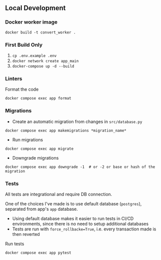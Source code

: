 ## Local Development

### Docker worker image
```shell
docker build -t convert_worker .
```

### First Build Only

1. `cp .env.example .env`
2. `docker network create app_main`
3. `docker-compose up -d --build`

### Linters

Format the code

```shell
docker compose exec app format
```

### Migrations

- Create an automatic migration from changes in `src/database.py`

```shell
docker compose exec app makemigrations *migration_name*
```

- Run migrations

```shell
docker compose exec app migrate
```

- Downgrade migrations

```shell
docker compose exec app downgrade -1  # or -2 or base or hash of the migration
```

### Tests

All tests are integrational and require DB connection.

One of the choices I've made is to use default database (`postgres`), separated from app's `app` database.

- Using default database makes it easier to run tests in CI/CD environments, since there is no need to setup additional databases
- Tests are run with `force_rollbacke=True`, i.e. every transaction made is then reverted

Run tests

```shell
docker compose exec app pytest
```
